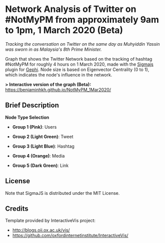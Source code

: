 # Network Analysis of Twitter on #NotMyPM from approximately 9am to 1pm, 1 March 2020 (Beta)
_Tracking the conversation on Twitter on the same day as Muhyiddin Yassin was sworn in as Malaysia's 8th Prime Minister._


Graph that shows the Twitter Network based on the tracking of hashtag #NotMyPM for roughly 4 hours on 1 March 2020, made with the [Sigmajs](http://sigmajs.org) plugin for [Gephi](http://gephi.org). Node size is based on Eigenvector Centrality (0 to 1), which indicates the node's influence in the network.

**> Interactive version of the graph (Beta):** https://benjaminhkh.github.io/NotMyPM_1Mar2020/ 

## Brief Description ## 

**Node Type Selection**
* **Group 1 (Pink)**: Users 

* **Group 2 (Light Green)**: Tweet 

* **Group 3 (Light Blue)**: Hashtag 

* **Group 4 (Orange)**: Media

* **Group 5 (Dark Green)**: Link 


## License ##
Note that SigmaJS is distributed under the MIT License.

## Credits ##
Template provided by InteractiveVis project: 
* http://blogs.oii.ox.ac.uk/vis/
* https://github.com/oxfordinternetinstitute/InteractiveVis/
